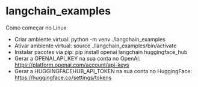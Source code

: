 # langchain_examples

Como começar no Linux:
- Criar ambiente virtual: python -m venv ./langchain_examples
- Ativar ambiente virtual: source ./langchain_examples/bin/activate
- Instalar pacotes via pip: pip install openai langchain huggingface_hub
- Gerar a OPENAI_API_KEY na sua conta no OpenAI: https://platform.openai.com/account/api-keys
- Gerar a HUGGINGFACEHUB_API_TOKEN na sua conta no HuggingFace: https://huggingface.co/settings/tokens 
